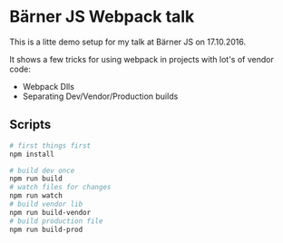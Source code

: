 # Bärner JS Webpack talk

This is a litte demo setup for my talk at Bärner JS on 17.10.2016.

It shows a few tricks for using webpack in projects with lot's of vendor code:

* Webpack Dlls
* Separating Dev/Vendor/Production builds

## Scripts

```bash
# first things first
npm install

# build dev once
npm run build
# watch files for changes
npm run watch
# build vendor lib
npm run build-vendor
# build production file
npm run build-prod
```
